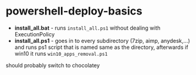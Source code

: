 # powershell-deploy-basics

* **install_all.bat** - runs `install_all.ps1` without dealing with ExecutionPolicy
* **install_all.ps1** - goes in to every subdirectory (7zip, aimp, anydesk,...) and runs ps1 script that is named same as the directory, afterwards if win10 it runs `win10_apps_removal.ps1`

should probably switch to chocolatey
